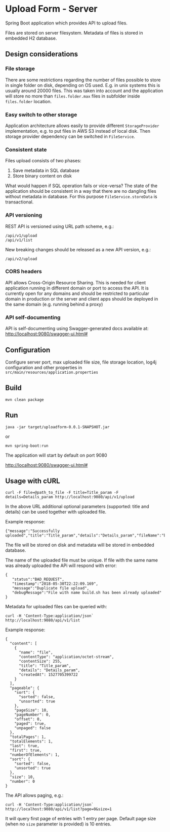 # Upload Form - Server
Spring Boot application which provides API to upload files.

Files are stored on server filesystem.
Metadata of files is stored in embedded H2 database.

## Design considerations
### File storage
There are some restrictions regarding the number of files possible to store in single folder on disk, depending on OS used.
E.g. in unix systems this is usually around 20000 files. This was taken into account and the application will store 
no more than `files.folder.max` files in subfolder inside `files.folder` location.
### Easy switch to other storage
Application architecture allows easily to provide different `StorageProvider` implementation, 
e.g. to put files in AWS S3 instead of local disk. Then storage provider dependency can be switched in `FileService`. 
### Consistent state
Files upload consists of two phases: 

1) Save metadata in SQL database
2) Store binary content on disk

What would happen if SQL operation fails or vice-versa? The state of the application should be consistent in a way
that there are no dangling files without metadata in database.
For this purpose `FileService.storeData` is transactional.
### API versioning
REST API is versioned using URL path scheme, e.g.:
```
/api/v1/upload
/api/v1/list

```
New breaking changes should be released as a new API version, e.g.:
```
/api/v2/upload
```
### CORS headers
API allows Cross-Origin Resource Sharing.
This is needed for client application running in different domain or port to access the API.
It is currently open for any domains and should be restricted to particular domain in production or the
server and client apps should be deployed in the same domain (e.g. running behind a proxy)

### API self-documenting
API is self-documenting using Swagger-generated docs available at:
[http://localhost:9080/swagger-ui.html#](http://localhost:9080/swagger-ui.html#)

## Configuration
Configure server port, max uploaded file size, file storage location, log4j configuration 
and other properties in `src/main/resources/application.properties`

## Build
```
mvn clean package
```

## Run
```
java -jar target/uploadform-0.0.1-SNAPSHOT.jar
```
or
```
mvn spring-boot:run
```

The application will start by default on port 9080

[http://localhost:9080/swagger-ui.html#](http://localhost:9080/swagger-ui.html#)

## Usage with cURL
```
curl -F file=@path_to_file -F title=Title_param -F details=Details_param http://localhost:9080/api/v1/upload
```
In the above URL additional optional parameters (supported: title and details) can be used together with uploaded file.

Example response: 
```
{"message":"Successfully uploaded","title":"Title_param","details":"Details_param","fileName":"build.sh"}
```


The file will be stored on disk and metadata will be stored in embedded database.

The name of the uploaded file must be unique. If file with the same name was already uploaded the APi will respond with error:

```
{
   "status":"BAD_REQUEST",
   "timestamp":"2018-05-30T22:22:09.169",
   "message":"Duplicate file upload",
   "debugMessage":"File with name build.sh has been already uploaded"
}
```

Metadata for uploaded files can be queried with:

```
curl -H 'Content-Type:application/json` http://localhost:9080/api/v1/list
```

Example response:

```
{
  "content": [
    {
      "name": "file",
      "contentType": "application/octet-stream",
      "contentSize": 255,
      "title": "Title_param",
      "details": "Details_param",
      "createdAt": 1527705399722
    }
  ],
  "pageable": {
    "sort": {
      "sorted": false,
      "unsorted": true
    },
    "pageSize": 10,
    "pageNumber": 0,
    "offset": 0,
    "paged": true,
    "unpaged": false
  },
  "totalPages": 1,
  "totalElements": 1,
  "last": true,
  "first": true,
  "numberOfElements": 1,
  "sort": {
    "sorted": false,
    "unsorted": true
  },
  "size": 10,
  "number": 0
}

```

The API allows paging, e.g.:

```
curl -H 'Content-Type:application/json` http://localhost:9080/api/v1/list?page=0&size=1
```

It will query first page of entries with 1 entry per page.
Default page size (when no `size` parameter is provided) is 10 entries.
